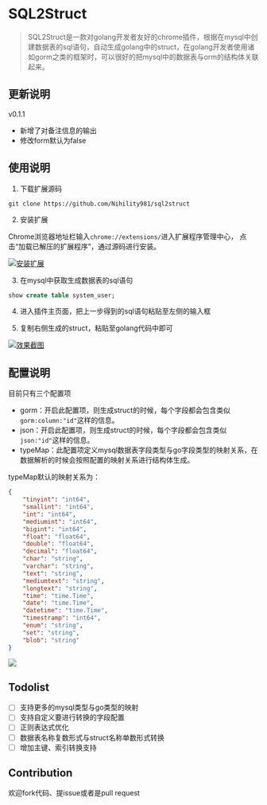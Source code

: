 # SQL2Struct

> SQL2Struct是一款对golang开发者友好的chrome插件，根据在mysql中创建数据表的sql语句，自动生成golang中的struct，在golang开发者使用诸如gorm之类的框架时，可以很好的把mysql中的数据表与orm的结构体关联起来。

## 更新说明

v0.1.1

- 新增了对备注信息的输出
- 修改form默认为false

## 使用说明

1. 下载扩展源码

```shell
git clone https://github.com/Nihility981/sql2struct
```

2. 安装扩展

Chrome浏览器地址栏输入`chrome://extensions/`进入扩展程序管理中心，
点击“加载已解压的扩展程序”，通过源码进行安装。

[![安装扩展](https://s3.ax1x.com/2020/12/04/DHBfP0.png)](https://imgchr.com/i/DHBfP0)

3. 在mysql中获取生成数据表的sql语句

```sql
show create table system_user;
```

4. 进入插件主页面，把上一步得到的sql语句粘贴至左侧的输入框

5. 复制右侧生成的struct，粘贴至golang代码中即可

[![效果截图](https://s3.ax1x.com/2020/12/04/DHD9qH.png)](https://imgchr.com/i/DHD9qH)

## 配置说明

目前只有三个配置项

- gorm：开启此配置项，则生成struct的时候，每个字段都会包含类似`gorm:column:"id"`这样的信息。
- json：开启此配置项，则生成struct的时候，每个字段都会包含类似`json:"id"`这样的信息。
- typeMap：此配置项定义mysql数据表字段类型与go字段类型的映射关系，在数据解析的时候会按照配置的映射关系进行结构体生成。

typeMap默认的映射关系为：

```json
{
    "tinyint": "int64",
    "smallint": "int64",
    "int": "int64",
    "mediumint": "int64",
    "bigint": "int64",
    "float": "float64",
    "double": "float64",
    "decimal": "float64",
    "char": "string",
    "varchar": "string",
    "text": "string",
    "mediumtext": "string",
    "longtext": "string",
    "time": "time.Time",
    "date": "time.Time",
    "datetime": "time.Time",
    "timestramp": "int64",
    "enum": "string",
    "set": "string",
    "blob": "string"
}
```

![](http://qiniu.idoubi.cc/options)

## Todolist

- [ ] 支持更多的mysql类型与go类型的映射
- [ ] 支持自定义要进行转换的字段配置
- [ ] 正则表达式优化
- [ ] 数据表名称复数形式与struct名称单数形式转换
- [ ] 增加主键、索引转换支持

## Contribution

欢迎fork代码、提issue或者是pull request


